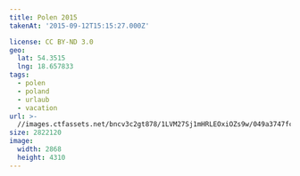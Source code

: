 ```yaml
---
title: Polen 2015
takenAt: '2015-09-12T15:15:27.000Z'

license: CC BY-ND 3.0
geo:
  lat: 54.3515
  lng: 18.657833
tags:
  - polen
  - poland
  - urlaub
  - vacation
url: >-
  //images.ctfassets.net/bncv3c2gt878/1LVM27Sj1mHRLEOxiOZs9w/049a3747fc9e06d3c9670baf3bff4ec5/polen-2015_25957693025_o
size: 2822120
image:
  width: 2868
  height: 4310
---
```

